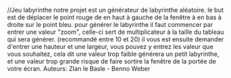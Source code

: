 //Jeu labyrinthe
notre projet est un générateur de labyrinthe aléatoire. le but est de déplacer le point rouge de en haut à gauche de la fenêtre à en bas à droite sur le point bleu.
pour générer le labyrinthe il faut commencer par entrer une valeur "zoom", celle-ci sert de multiplicateur à la taille du tableau qui sera générer. (recommandé entre 10 et 20)
il vous est ensuite demander d'entrer une hauteur et une largeur, vous pouvez y entrez les valeur que vous souhaitez, cela dit une valeur trop faible générera un petit labyrinthe, et une valeur trop grande risque de faire sortire la fenêtre de la portée de votre écran.
Auteurs: ZIan le Basle - Benno Weber
